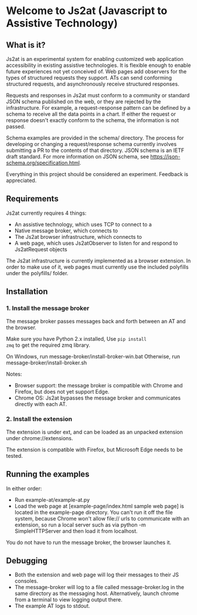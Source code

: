 # Welcome to Js2at (Javascript to Assistive Technology)

## What is it?

Js2at is an experimental system for enabling customized web application accessibility in existing assistive technologies. It is flexible enough to enable future experiences not yet conceived of. Web pages add observers for the types of structured requests they support. ATs can send conforming structured requests, and asynchronously receive structured responses.

Requests and responses in Js2at must conform to a community or standard JSON schema published on the web, or they are rejected by the infrastructure. For example, a request-response pattern can be defined by a schema to receive all the data points in a chart. If either the request or response doesn't exactly conform to the schema, the information is not passed.

Schema examples are provided in the schema/ directory. The process for developing or changing a request/response schema currently involves submitting a PR to the contents of that directory. JSON schema is an IETF draft standard. For more information on JSON schema, see https://json-schema.org/specification.html.

Everything in this project should be considered an experiment. Feedback is appreciated.

## Requirements

Js2at currently requires 4 things:
- An assistive technology, which uses TCP to connect to a
- Native message broker, which connects to
- The Js2at browser infrastructure, which connects to
- A web page, which uses Js2atObserver to listen for and respond to Js2atRequest objects

The Js2at infrastructure is currently implemented as a browser extension. In order to make use of it, web pages must currently use the included polyfills under the polyfills/ folder.

## Installation

### 1. Install the message broker

The message broker passes messages back and forth between an AT and the browser.

Make sure you have Python 2.x installed, Use <code>pip install zmq</code> to get the required zmq library.

On Windows, run message-broker/install-broker-win.bat
Otherwise, run message-broker/install-broker.sh

Notes:
- Browser support: the message broker is compatible with Chrome and Firefox, but does not yet support Edge.
- Chrome OS: Js2at bypasses the message broker and communicates directly with each AT.

### 2. Install the extension

The extension is under ext, and can be loaded as an unpacked extension under
chrome://extensions.

The extension is compatible with Firefox, but Microsoft Edge needs to be tested.

## Running the examples

In either order:
- Run example-at/example-at.py
- Load the web page at [example-page/index.html sample web page] is located
in the example-page directory. You can't run it off the file system, because
Chrome won't allow file:// urls to communicate with an extension, so run a
local server such as
via python -m SimpleHTTPServer and then load it from localhost.

You do not have to run the message broker, the browser launches it.

## Debugging

- Both the extension and web page will log their messages to their JS consoles.
- The message-broker will log to a file called
message-broker.log in the same directory as the messaging host.
Alternatively, launch chrome from a terminal to view logging output there.
- The example AT logs to stdout.


